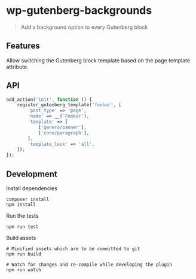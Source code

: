 # wp-gutenberg-backgrounds

> Add a background option to every Gutenberg block


## Features

Allow switching the Gutenberg block template based on the page template attribute.

## API

```php
add_action('init', function () {
    register_gutenberg_template('foobar', [
        'post_type' => 'page',
        'name' => __('Foobar'),
        'template' => [
            ['genero/banner'],
            ['core/paragraph'],
        ],
        'template_lock' => 'all',
    ]);
});
```

## Development

Install dependencies

    composer install
    npm install

Run the tests

    npm run test

Build assets

    # Minified assets which are to be committed to git
    npm run build

    # Watch for changes and re-compile while developing the plugin
    npm run watch
